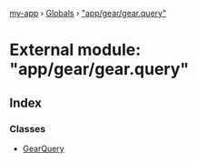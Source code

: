 [my-app](../README.md) › [Globals](../globals.md) › ["app/gear/gear.query"](_app_gear_gear_query_.md)

# External module: "app/gear/gear.query"

## Index

### Classes

* [GearQuery](../classes/_app_gear_gear_query_.gearquery.md)
